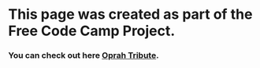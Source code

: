 <h1>This page was created as part of the Free Code Camp Project.</h1>

<h3>You can check out here <a href="https://fullflavor.github.io/oprahtribute/" target="_blank">Oprah Tribute</a>.</h3>